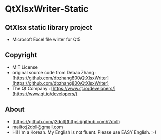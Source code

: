 # QtXlsxWriter-Static
## QtXlsx static library project
* Microsoft Excel file wirter for Qt5
## Copyright
* MIT License
* original source code from Debao Zhang : [https://github.com/dbzhang800/QtXlsxWriter](https://github.com/dbzhang800/QtXlsxWriter)
* The Qt Company : 
   [https://www.qt.io/developers/](https://www.qt.io/developers/)
## About
* [https://github.com/j2doll](https://github.com/j2doll)
* [mailto:j2doll@gmail.com](mailto:j2doll@gmail.com)
* Hi! I'm a Korean. My English is not fluent. Please use EASY English. :-) 

